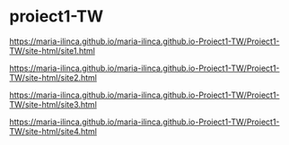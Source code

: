 # proiect1-TW
https://maria-ilinca.github.io/maria-ilinca.github.io-Proiect1-TW/Proiect1-TW/site-html/site1.html

https://maria-ilinca.github.io/maria-ilinca.github.io-Proiect1-TW/Proiect1-TW/site-html/site2.html

https://maria-ilinca.github.io/maria-ilinca.github.io-Proiect1-TW/Proiect1-TW/site-html/site3.html

https://maria-ilinca.github.io/maria-ilinca.github.io-Proiect1-TW/Proiect1-TW/site-html/site4.html
